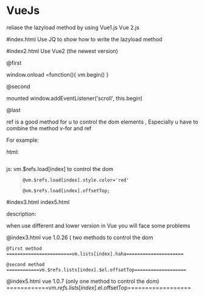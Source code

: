 # VueJs
reliase  the lazyload method by using Vue1.js Vue 2.js

#index.html
Use JQ to show how to write the lazyload method

#index2.html
Use Vue2 (the newest version) 

@first

  window.onload =function(){
  vm.begin()
  }
  
@second

 mounted
 window.addEventListener('scroll', this.begin) 
 
@last 

  ref  is a good method for u to control the dom elements ,
  Especially u have to combine the method v-for and ref 


 For example:
 
 html:    <div v-for="list in lists"><img ref="load"/></div>
 
 js:      vm.$refs.load[index]  to control the dom
 
          @vm.$refs.load[index].style.color='red'
          
          @vm.$refs.load[index].offsetTop;
          
#index3.html  index5.html

 description:
 
 when use  different and lower version in Vue you will face some problems
 
 @index3.html  vue 1.0.26 ( two methods to control the dom
    
    @first method
    ========================vm.lists[index].haha=====================
    
    @second method
    ============vm.$refs.lists[index].$el.offsetTop===================     
 @index5.html  vue 1.0.7 (only one method to control the dom)
     ============vm.$refs.lists[index].$el.offsetTop==================
